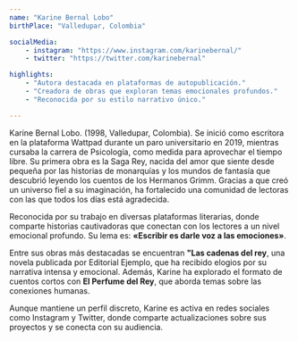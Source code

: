 ```yaml
---
name: "Karine Bernal Lobo"
birthPlace: "Valledupar, Colombia"

socialMedia:
    - instagram: "https://www.instagram.com/karinebernal/"
    - twitter: "https://twitter.com/karinebernal"

highlights: 
    - "Autora destacada en plataformas de autopublicación."
    - "Creadora de obras que exploran temas emocionales profundos."
    - "Reconocida por su estilo narrativo único."

---
```


Karine Bernal Lobo. (1998, Valledupar, Colombia). Se inició como escritora en la plataforma Wattpad durante un paro universitario en 2019, mientras cursaba la carrera de Psicología, como medida para aprovechar el tiempo libre. Su primera obra es la Saga Rey, nacida del amor que siente desde pequeña por las historias de monarquías y los mundos de fantasía que descubrió leyendo los cuentos de los Hermanos Grimm. Gracias a que creó un universo fiel a su imaginación, ha fortalecido una comunidad de lectoras con las que todos los días está agradecida.

Reconocida por su trabajo en diversas plataformas literarias, donde comparte historias cautivadoras que conectan con los lectores a un nivel emocional profundo. Su lema es: **«Escribir es darle voz a las emociones»**. 

Entre sus obras más destacadas se encuentran **"Las cadenas del rey**, una novela publicada por Editorial Ejemplo, que ha recibido elogios por su narrativa intensa y emocional. Además, Karine ha explorado el formato de cuentos cortos con **El Perfume del Rey**, que aborda temas sobre las conexiones humanas. 

Aunque mantiene un perfil discreto, Karine es activa en redes sociales como Instagram y Twitter, donde comparte actualizaciones sobre sus proyectos y se conecta con su audiencia. 